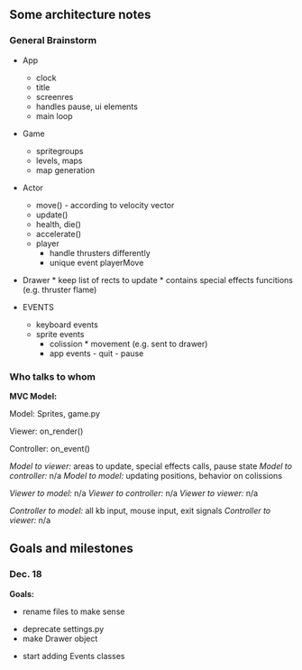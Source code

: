 ## Some architecture notes

### General Brainstorm

* App 
    * clock
    * title
    * screenres
    * handles pause, ui elements
    * main loop

* Game 
    * spritegroups
    * levels, maps
    * map generation

* Actor
    * move() - according to velocity vector
    * update()
    * health, die()
    * accelerate()
    * player
        * handle thrusters differently
        * unique event playerMove

* Drawer
		* keep list of rects to update
		* contains special effects funcitions (e.g. thruster flame)

* EVENTS
    * keyboard events
    * sprite events
        * colission
				* movement (e.g. sent to drawer)
		* app events
				- quit
				- pause


### Who talks to whom

**MVC Model:**

Model: Sprites, game.py

Viewer: on_render()

Controller: on_event()

*Model to viewer:* areas to update, special effects calls, pause state
*Model to controller:* n/a
*Model to model:* updating positions, behavior on colissions

*Viewer to model:* n/a
*Viewer to controller:* n/a
*Viewer to viewer:* n/a

*Controller to model:* all kb input, mouse input, exit signals
*Controller to viewer:* n/a


## Goals and milestones

### Dec. 18

**Goals:**

- rename files to make sense
* deprecate settings.py
* make Drawer object
- start adding Events classes


